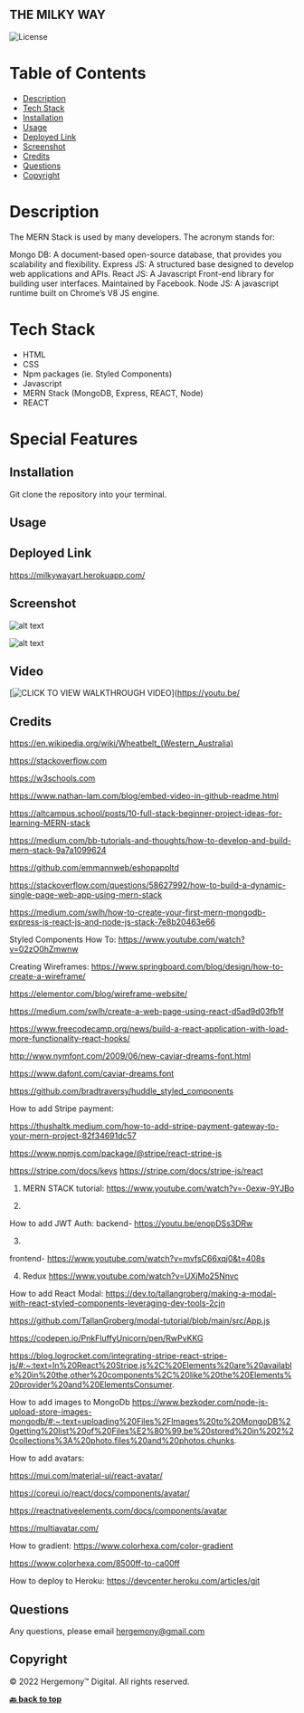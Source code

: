 ## THE MILKY WAY ##

![License](https://img.shields.io/badge/License-MIT-blue)

# Table of Contents
* [Description](##Description)
* [Tech Stack](#TechStack)
* [Installation](##Installation)
* [Usage](##Usage)
* [Deployed Link](##DeployedLink)
* [Screenshot](#Screenshot)
* [Credits](#Credits)
* [Questions](#Questions)
* [Copyright](#Copyright)


# Description
The MERN Stack is used by many developers. The acronym stands for:

Mongo DB: A document-based open-source database, that provides you scalability and flexibility.
Express JS: A structured base designed to develop web applications and APIs.
React JS: A Javascript Front-end library for building user interfaces. Maintained by Facebook.
Node JS: A javascript runtime built on Chrome’s V8 JS engine. 

# Tech Stack #
- HTML
- CSS
- Npm packages (ie. Styled Components)
- Javascript
- MERN Stack (MongoDB, Express, REACT, Node)
- REACT

# Special Features #


## Installation
Git clone the repository into your terminal. 

## Usage

## Deployed Link
https://milkywayart.herokuapp.com/



## Screenshot

![alt text](https://github.com/hergemony/)

![alt text](https://github.com/hergemony/?raw=true)

## Video
[![CLICK TO VIEW WALKTHROUGH VIDEO](https://img.youtube.com/)](https://youtu.be/

## Credits
https://en.wikipedia.org/wiki/Wheatbelt_(Western_Australia)

https://stackoverflow.com

https://w3schools.com

https://www.nathan-lam.com/blog/embed-video-in-github-readme.html

https://altcampus.school/posts/10-full-stack-beginner-project-ideas-for-learning-MERN-stack

https://medium.com/bb-tutorials-and-thoughts/how-to-develop-and-build-mern-stack-9a7a1099624

https://github.com/emmannweb/eshopappltd

https://stackoverflow.com/questions/58627992/how-to-build-a-dynamic-single-page-web-app-using-mern-stack

https://medium.com/swlh/how-to-create-your-first-mern-mongodb-express-js-react-js-and-node-js-stack-7e8b20463e66

Styled Components How To:
https://www.youtube.com/watch?v=02zO0hZmwnw

Creating Wireframes:
https://www.springboard.com/blog/design/how-to-create-a-wireframe/

https://elementor.com/blog/wireframe-website/

https://medium.com/swlh/create-a-web-page-using-react-d5ad9d03fb1f

https://www.freecodecamp.org/news/build-a-react-application-with-load-more-functionality-react-hooks/

http://www.nymfont.com/2009/06/new-caviar-dreams-font.html

https://www.dafont.com/caviar-dreams.font


https://github.com/bradtraversy/huddle_styled_components

How to add Stripe payment:

https://thushaltk.medium.com/how-to-add-stripe-payment-gateway-to-your-mern-project-82f34691dc57

https://www.npmjs.com/package/@stripe/react-stripe-js

https://stripe.com/docs/keys
https://stripe.com/docs/stripe-js/react



1) MERN STACK tutorial:
https://www.youtube.com/watch?v=-0exw-9YJBo

2)
How to add JWT Auth:
backend-
https://youtu.be/enopDSs3DRw

3)
frontend-
https://www.youtube.com/watch?v=mvfsC66xqj0&t=408s

4) Redux
https://www.youtube.com/watch?v=UXjMo25Nnvc


How to add React Modal:
https://dev.to/tallangroberg/making-a-modal-with-react-styled-components-leveraging-dev-tools-2cjn

https://github.com/TallanGroberg/modal-tutorial/blob/main/src/App.js

https://codepen.io/PnkFluffyUnicorn/pen/RwPvKKG

https://blog.logrocket.com/integrating-stripe-react-stripe-js/#:~:text=In%20React%20Stripe.js%2C%20Elements%20are%20available%20in%20the,other%20components%2C%20like%20the%20Elements%20provider%20and%20ElementsConsumer.


How to add images to MongoDb
https://www.bezkoder.com/node-js-upload-store-images-mongodb/#:~:text=uploading%20Files%2FImages%20to%20MongoDB%20getting%20list%20of%20Files%E2%80%99,be%20stored%20in%202%20collections%3A%20photo.files%20and%20photos.chunks.

How to add avatars:

https://mui.com/material-ui/react-avatar/

https://coreui.io/react/docs/components/avatar/

https://reactnativeelements.com/docs/components/avatar

https://multiavatar.com/


How to gradient:
https://www.colorhexa.com/color-gradient

https://www.colorhexa.com/8500ff-to-ca00ff

How to deploy to Heroku:
https://devcenter.heroku.com/articles/git

## Questions
Any questions, please email hergemony@gmail.com


## Copyright
©️ 2022 Hergemony™️ Digital. All rights reserved.

**[🔙 back to top](#description)**

